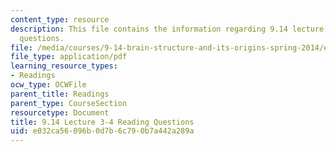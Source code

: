 ```yaml
---
content_type: resource
description: This file contains the information regarding 9.14 lecture 3-4 reading
  questions.
file: /media/courses/9-14-brain-structure-and-its-origins-spring-2014/e032ca56096b0d7b6c790b7a442a289a_MIT9_14S14_Lec3-4ReadQue.pdf
file_type: application/pdf
learning_resource_types:
- Readings
ocw_type: OCWFile
parent_title: Readings
parent_type: CourseSection
resourcetype: Document
title: 9.14 Lecture 3-4 Reading Questions
uid: e032ca56-096b-0d7b-6c79-0b7a442a289a
---
```

